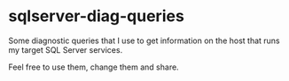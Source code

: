 # sqlserver-diag-queries
Some diagnostic queries that I use to get information on the host that runs my target SQL Server services.

Feel free to use them, change them and share.
